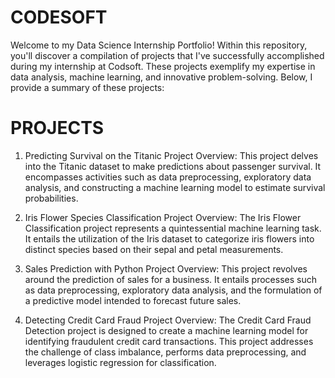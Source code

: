 # CODESOFT
Welcome to my Data Science Internship Portfolio! Within this repository, you'll discover a compilation of projects that I've successfully accomplished during my internship at Codsoft. These projects exemplify my expertise in data analysis, machine learning, and innovative problem-solving. Below, I provide a summary of these projects:

# PROJECTS
1. Predicting Survival on the Titanic
   Project Overview: This project delves into the Titanic dataset to make predictions about passenger survival. It encompasses activities such as data preprocessing, exploratory data analysis, and constructing a machine learning model to estimate survival probabilities.

2. Iris Flower Species Classification
   Project Overview: The Iris Flower Classification project represents a quintessential machine learning task. It entails the utilization of the Iris dataset to categorize iris flowers into distinct species based on their sepal and petal measurements.

3. Sales Prediction with Python
   Project Overview: This project revolves around the prediction of sales for a business. It entails processes such as data preprocessing, exploratory data analysis, and the formulation of a predictive model intended to forecast future sales.

4. Detecting Credit Card Fraud
   Project Overview: The Credit Card Fraud Detection project is designed to create a machine learning model for identifying fraudulent credit card transactions. This project addresses the challenge of class imbalance, performs data preprocessing, and leverages logistic regression for classification.
